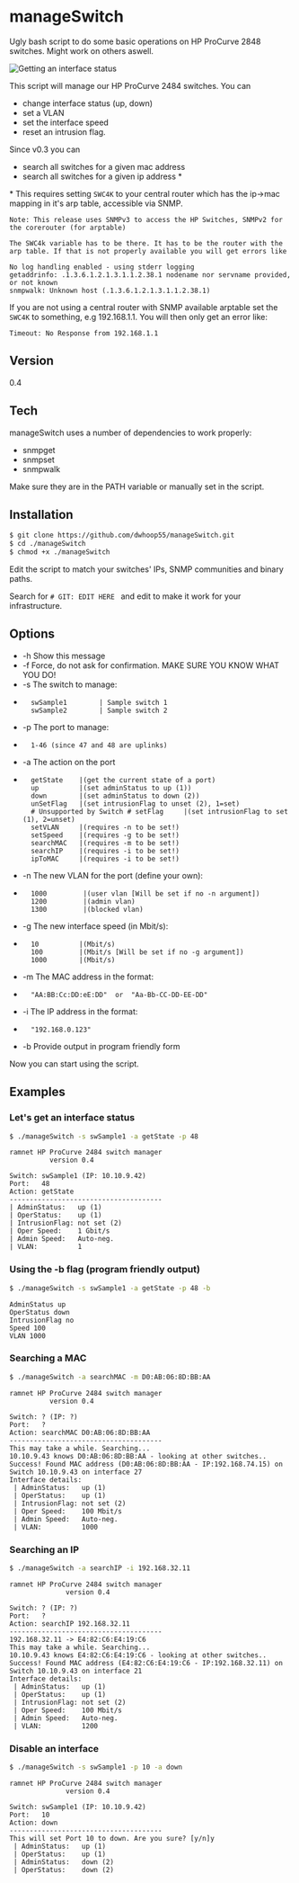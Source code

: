 # manageSwitch
Ugly bash script to do some basic operations on HP ProCurve 2848 switches. Might work on others aswell.


![Getting an interface status](https://www.ram.rwth-aachen.de/images/files/github_getState.png)

This script will manage our HP ProCurve 2484 switches.
You can
- change interface status (up, down)
- set a VLAN
- set the interface speed
- reset an intrusion flag.

Since v0.3 you can

- search all switches for a given mac address
- search all switches for a given ip address *

\* This requires setting ```SWC4K``` to your central router which has the ip->mac mapping in it's arp table, accessible via SNMP.

```Note: This release uses SNMPv3 to access the HP Switches, SNMPv2 for the corerouter (for arptable)```

```The SWC4k variable has to be there. It has to be the router with the arp table. If that is not properly available you will get errors like```

    No log handling enabled - using stderr logging
    getaddrinfo: .1.3.6.1.2.1.3.1.1.2.38.1 nodename nor servname provided, or not known
    snmpwalk: Unknown host (.1.3.6.1.2.1.3.1.1.2.38.1)

If you are not using a central router with SNMP available arptable set the ```SWC4K``` to something, e.g 192.168.1.1. You will then only get an error like:

    Timeout: No Response from 192.168.1.1

## Version
0.4

## Tech

manageSwitch uses a number of dependencies to work properly:

* snmpget
* snmpset
* snmpwalk

Make sure they are in the PATH variable or manually set in the script.

## Installation

```bash
$ git clone https://github.com/dwhoop55/manageSwitch.git
$ cd ./manageSwitch
$ chmod +x ./manageSwitch
```

Edit the script to match your switches' IPs, SNMP communities and binary paths.

Search for ```# GIT: EDIT HERE ``` and edit to make it work for your infrastructure.

## Options
*   -h       Show this message
*   -f       Force, do not ask for confirmation. MAKE SURE YOU KNOW WHAT YOU DO!
*   -s       The switch to manage:
*       swSample1        | Sample switch 1
        swSample2        | Sample switch 2
*   -p       The port to manage:
*       1-46 (since 47 and 48 are uplinks)
*   -a       The action on the port
*       getState    |(get the current state of a port)
        up          |(set adminStatus to up (1))
        down        |(set adminStatus to down (2))
        unSetFlag   |(set intrusionFlag to unset (2), 1=set)
        # Unsupported by Switch # setFlag     |(set intrusionFlag to set (1), 2=unset)
        setVLAN     |(requires -n to be set!)
        setSpeed    |(requires -g to be set!)
        searchMAC   |(requires -m to be set!)
        searchIP    |(requires -i to be set!)
        ipToMAC     |(requires -i to be set!)
*   -n       The new VLAN for the port (define your own):
*       1000         |(user vlan [Will be set if no -n argument])
        1200         |(admin vlan)
        1300         |(blocked vlan)
*   -g       The new interface speed (in Mbit/s):
*       10          |(Mbit/s)
        100         |(Mbit/s [Will be set if no -g argument])
        1000        |(Mbit/s)
*   -m       The MAC address in the format:
*       "AA:BB:Cc:DD:eE:DD"  or  "Aa-Bb-CC-DD-EE-DD"
*   -i       The IP address in the format:
*       "192.168.0.123"
*   -b       Provide output in program friendly form

Now you can start using the script.

## Examples

### Let's get an interface status
```bash
$ ./manageSwitch -s swSample1 -a getState -p 48
```
    ramnet HP ProCurve 2484 switch manager
              version 0.4

    Switch: swSample1 (IP: 10.10.9.42)
    Port:   48
    Action: getState
    --------------------------------------
    | AdminStatus:   up (1)
    | OperStatus:    up (1)
    | IntrusionFlag: not set (2)
    | Oper Speed:    1 Gbit/s
    | Admin Speed:   Auto-neg.
    | VLAN:          1

### Using the -b flag (program friendly output)
```bash
$ ./manageSwitch -s swSample1 -a getState -p 48 -b
```
    AdminStatus up
    OperStatus down
    IntrusionFlag no
    Speed 100
    VLAN 1000

### Searching a MAC
```bash
$ ./manageSwitch -a searchMAC -m D0:AB:06:8D:BB:AA
```
    ramnet HP ProCurve 2484 switch manager
              version 0.4

    Switch: ? (IP: ?)
    Port:   ?
    Action: searchMAC D0:AB:06:8D:BB:AA
    --------------------------------------
    This may take a while. Searching...
    10.10.9.43 knows D0:AB:06:8D:BB:AA - looking at other switches..
    Success! Found MAC address (D0:AB:06:8D:BB:AA - IP:192.168.74.15) on Switch 10.10.9.43 on interface 27
    Interface details:
     | AdminStatus:   up (1)
     | OperStatus:    up (1)
     | IntrusionFlag: not set (2)
     | Oper Speed:    100 Mbit/s
     | Admin Speed:   Auto-neg.
     | VLAN:          1000


### Searching an IP
```bash
$ ./manageSwitch -a searchIP -i 192.168.32.11
```
    ramnet HP ProCurve 2484 switch manager
                  version 0.4

    Switch: ? (IP: ?)
    Port:   ?
    Action: searchIP 192.168.32.11
    --------------------------------------
    192.168.32.11 -> E4:82:C6:E4:19:C6
    This may take a while. Searching...
    10.10.9.43 knows E4:82:C6:E4:19:C6 - looking at other switches..
    Success! Found MAC address (E4:82:C6:E4:19:C6 - IP:192.168.32.11) on Switch 10.10.9.43 on interface 21
    Interface details:
     | AdminStatus:   up (1)
     | OperStatus:    up (1)
     | IntrusionFlag: not set (2)
     | Oper Speed:    100 Mbit/s
     | Admin Speed:   Auto-neg.
     | VLAN:          1200


### Disable an interface
```bash
$ ./manageSwitch -s swSample1 -p 10 -a down
```
    ramnet HP ProCurve 2484 switch manager
                  version 0.4

    Switch: swSample1 (IP: 10.10.9.42)
    Port:   10
    Action: down
    --------------------------------------
    This will set Port 10 to down. Are you sure? [y/n]y
     | AdminStatus:   up (1)
     | OperStatus:    up (1)
     | AdminStatus:   down (2)
     | OperStatus:    down (2)
